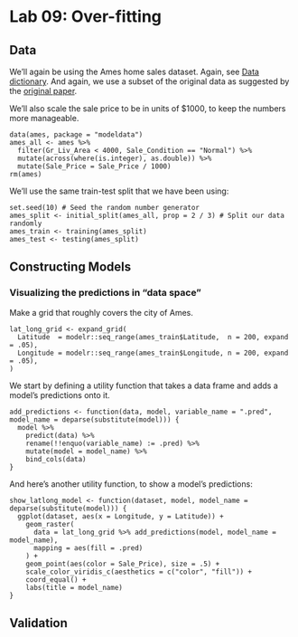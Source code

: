 Lab 09: Over-fitting
================

Data
----

We’ll again be using the Ames home sales dataset. Again, see [Data
dictionary](http://jse.amstat.org/v19n3/decock/DataDocumentation.txt).
And again, we use a subset of the original data as suggested by the
[original paper](http://jse.amstat.org/v19n3/decock.pdf).

We’ll also scale the sale price to be in units of $1000, to keep the
numbers more manageable.

    data(ames, package = "modeldata")
    ames_all <- ames %>%
      filter(Gr_Liv_Area < 4000, Sale_Condition == "Normal") %>%
      mutate(across(where(is.integer), as.double)) %>%
      mutate(Sale_Price = Sale_Price / 1000)
    rm(ames)

We’ll use the same train-test split that we have been using:

    set.seed(10) # Seed the random number generator
    ames_split <- initial_split(ames_all, prop = 2 / 3) # Split our data randomly
    ames_train <- training(ames_split)
    ames_test <- testing(ames_split)

Constructing Models
-------------------

### Visualizing the predictions in “data space”

Make a grid that roughly covers the city of Ames.

    lat_long_grid <- expand_grid(
      Latitude  = modelr::seq_range(ames_train$Latitude,  n = 200, expand = .05),
      Longitude = modelr::seq_range(ames_train$Longitude, n = 200, expand = .05),
    )

We start by defining a utility function that takes a data frame and adds
a model’s predictions onto it.

    add_predictions <- function(data, model, variable_name = ".pred", model_name = deparse(substitute(model))) {
      model %>%
        predict(data) %>%
        rename(!!enquo(variable_name) := .pred) %>%
        mutate(model = model_name) %>%
        bind_cols(data)
    }

And here’s another utility function, to show a model’s predictions:

    show_latlong_model <- function(dataset, model, model_name = deparse(substitute(model))) {
      ggplot(dataset, aes(x = Longitude, y = Latitude)) +
        geom_raster(
          data = lat_long_grid %>% add_predictions(model, model_name = model_name),
          mapping = aes(fill = .pred)
        ) +
        geom_point(aes(color = Sale_Price), size = .5) +
        scale_color_viridis_c(aesthetics = c("color", "fill")) +
        coord_equal() +
        labs(title = model_name)
    }

Validation
----------
